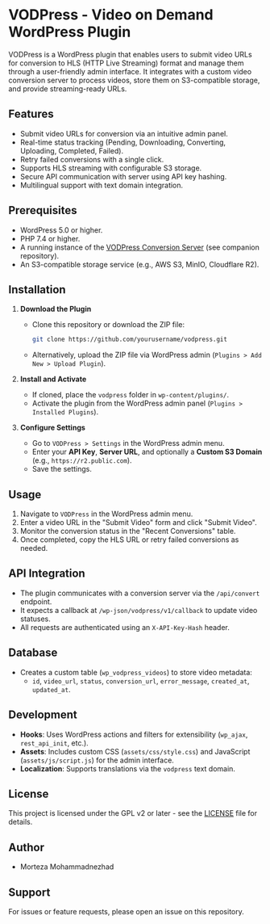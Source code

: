 # VODPress - Video on Demand WordPress Plugin

VODPress is a WordPress plugin that enables users to submit video URLs for conversion to HLS (HTTP Live Streaming) format and manage them through a user-friendly admin interface. It integrates with a custom video conversion server to process videos, store them on S3-compatible storage, and provide streaming-ready URLs.

## Features
- Submit video URLs for conversion via an intuitive admin panel.
- Real-time status tracking (Pending, Downloading, Converting, Uploading, Completed, Failed).
- Retry failed conversions with a single click.
- Supports HLS streaming with configurable S3 storage.
- Secure API communication with server using API key hashing.
- Multilingual support with text domain integration.

## Prerequisites
- WordPress 5.0 or higher.
- PHP 7.4 or higher.
- A running instance of the [VODPress Conversion Server](#) (see companion repository).
- An S3-compatible storage service (e.g., AWS S3, MinIO, Cloudflare R2).

## Installation
1. **Download the Plugin**
   - Clone this repository or download the ZIP file:
     ```bash
     git clone https://github.com/yourusername/vodpress.git
     ```
   - Alternatively, upload the ZIP file via WordPress admin (`Plugins > Add New > Upload Plugin`).

2. **Install and Activate**
   - If cloned, place the `vodpress` folder in `wp-content/plugins/`.
   - Activate the plugin from the WordPress admin panel (`Plugins > Installed Plugins`).

3. **Configure Settings**
   - Go to `VODPress > Settings` in the WordPress admin menu.
   - Enter your **API Key**, **Server URL**, and optionally a **Custom S3 Domain** (e.g., `https://r2.public.com`).
   - Save the settings.

## Usage
1. Navigate to `VODPress` in the WordPress admin menu.
2. Enter a video URL in the "Submit Video" form and click "Submit Video".
3. Monitor the conversion status in the "Recent Conversions" table.
4. Once completed, copy the HLS URL or retry failed conversions as needed.

## API Integration
- The plugin communicates with a conversion server via the `/api/convert` endpoint.
- It expects a callback at `/wp-json/vodpress/v1/callback` to update video statuses.
- All requests are authenticated using an `X-API-Key-Hash` header.

## Database
- Creates a custom table (`wp_vodpress_videos`) to store video metadata:
  - `id`, `video_url`, `status`, `conversion_url`, `error_message`, `created_at`, `updated_at`.

## Development
- **Hooks**: Uses WordPress actions and filters for extensibility (`wp_ajax`, `rest_api_init`, etc.).
- **Assets**: Includes custom CSS (`assets/css/style.css`) and JavaScript (`assets/js/script.js`) for the admin interface.
- **Localization**: Supports translations via the `vodpress` text domain.

## License
This project is licensed under the GPL v2 or later - see the [LICENSE](LICENSE) file for details.

## Author
- Morteza Mohammadnezhad

## Support
For issues or feature requests, please open an issue on this repository.